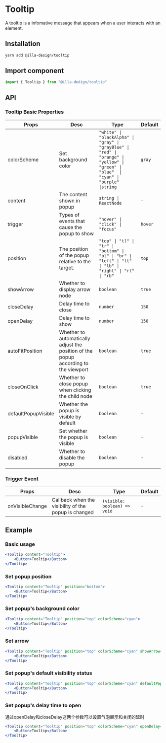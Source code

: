 # Tooltip

A tooltip is a infomative message that appears when a user interacts with an element. 

## Installation

```bash
yarn add @illa-design/tooltip
```

## Import component

```jsx
import { Tooltip } from "@illa-dedign/tooltip"
```

## API

### Tooltip Basic Properties

| Props               | Desc                                                         | Type                                                         | Default |
| ------------------- | ------------------------------------------------------------ | ------------------------------------------------------------ | ------- |
| colorScheme         | Set background color                                         | `"white" \| "blackAlpha" \| "gray" \| "grayBlue" \| "red" \| "orange" \| "yellow" \| "green" \| "blue"  \| "cyan" \| "purple" \|string` | `gray`  |
| content             | The content shown in popup                                   | `string \| ReactNode`                                        | `-`     |
| trigger             | Types of events that cause the popup to show                 | `"hover" \| "click" \| "focus"`                              | `hover` |
| position            | The position of the popup relative to the target.            | `"top" \| "tl" \| "tr" \| "bottom" \| "bl" \| "br" \| "left" \| "lt" \| "lb" \| "right" \| "rt" \| "rb"` | `top`   |
| showArrow           | Whether to display arrow node                                | `boolean`                                                    | `true`  |
| closeDelay          | Delay time to close                                          | `number`                                                     | `150`   |
| openDelay           | Delay time to show                                           | `number`                                                     | `150`   |
| autoFitPosition     | Whether to automatically adjust the position of the popup according to the viewport | `boolean`                                                    | `true`  |
| closeOnClick        | Whether to close popup when clicking the child node          | `boolean`                                                    | `true`  |
| defaultPopupVisible | Whether the popup is visible by default                      | `boolean`                                                    | `-`     |
| popupVisible        | Set whether the  popup is visible                            | `boolean`                                                    | `-`     |
| disabled            | Whether to disable the popup                                 | `boolean`                                                    | `-`     |

### Trigger Event

| Props           | Desc                                                 | Type                         | Default |
| --------------- | ---------------------------------------------------- | ---------------------------- | ------- |
| onVisibleChange | Callback when the visibility of the popup is changed | `(visible: boolean) => void` | `-`     |



## Example

### Basic usage

```jsx
<Tooltip content="Tooltip">
	<Button>Tooltip</Button>
</Tooltip>
```

### Set popup position

```jsx
<Tooltip content="Tooltip" position="bottom">
	<Button>Tooltip</Button>
</Tooltip>
```

### Set popup's background color

```jsx
<Tooltip content="Tooltip" position="top" colorScheme="cyan">
	<Button>Tooltip</Button>
</Tooltip>
```

### Set arrow

```jsx
<Tooltip content="Tooltip" position="top" colorScheme="cyan" showArrow={false}>
	<Button>Tooltip</Button>
</Tooltip>
```

### Set popup's default visibility status

```jsx
<Tooltip content="Tooltip" position="top" colorScheme="cyan" defaultPopupVisible>
	<Button>Tooltip</Button>
</Tooltip>
```

### Set popup's delay time to open

通过openDelay和closeDelay这两个参数可以设置气泡展示和关闭的延时

```jsx
<Tooltip content="Tooltip" position="top" colorScheme="cyan" openDelay={1000} closeDelay={1000}>
	<Button>Tooltip</Button>
</Tooltip>
```

